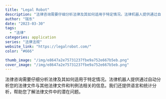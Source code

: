 ```yaml
---
title: "Legal Robot"
description: "法律咨询需要仔细分析法律及其如何适用于特定情况。法律机器人提供通过自动分析您的法律文件与其他法律文件和判例法相关的信息。"
author: "瑞东"
date: "2023-03-30"
tags:
  - "法律"
categories: application
series: "法律法规"
website_link: "https://legalrobot.com/"
color: "#666"

thumb_image: "/img/e8647a2e75731237fbe9a752e667b5eb.png"
cover_image: "/img/e8647a2e75731237fbe9a752e667b5eb.png"
---
```


法律咨询需要仔细分析法律及其如何适用于特定情况。法律机器人提供通过自动分析您的法律文件与其他法律文件和判例法相关的信息。我们还提供语言和统计分析，帮助您了解法律文件中的潜在问题。
